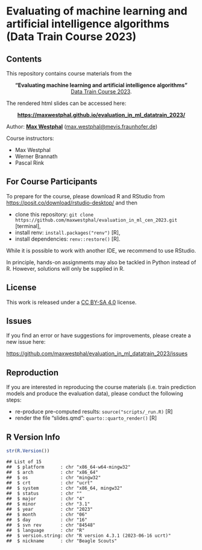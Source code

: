 
# Evaluating of machine learning and artificial intelligence algorithms (Data Train Course 2023)

<!-- badges: start -->
<!-- badges: end -->

## Contents

This repository contains course materials from the

<center>

**“Evaluating machine learning and artificial intelligence algorithms”**
</br> [Data Train Course
2023](https://www.bremen-research.de/data-train/courses/course-catalogue/course-details?event_id=45).

</center>
The rendered html slides can be accessed here:
<center>

**<https://maxwestphal.github.io/evaluation_in_ml_datatrain_2023/>**

</center>

Author: [**Max Westphal**](https://www.linkedin.com/in/maxwestphal/)
(<max.westphal@mevis.fraunhofer.de>)

Course instructors:

- Max Westphal
- Werner Brannath
- Pascal Rink

## For Course Participants

To prepare for the course, please download R and RStudio from
<https://posit.co/download/rstudio-desktop/> and then

- clone this repository:
  `git clone https://github.com/maxwestphal/evaluation_in_ml_cen_2023.git`
  \[terminal\],
- install renv: `install.packages("renv")` \[R\],
- install dependencies: `renv::restore()` \[R\].

While it is possible to work with another IDE, we recommend to use
RStudio.

In principle, hands-on assignments may also be tackled in Python instead
of R. However, solutions will only be supplied in R.

## License

This work is released under a [CC BY-SA
4.0](https://creativecommons.org/licenses/by-sa/4.0/) license.

## Issues

If you find an error or have suggestions for improvements, please create
a new issue here:

<https://github.com/maxwestphal/evaluation_in_ml_datatrain_2023/issues>

## Reproduction

If you are interested in reproducing the course materials (i.e. train
prediction models and produce the evaluation data), please conduct the
following steps:

- re-produce pre-computed results: `source("scripts/_run.R)` \[R\]
- render the file “slides.qmd”: `quarto::quarto_render()` \[R\]

## R Version Info

``` r
str(R.Version())
```

    ## List of 15
    ##  $ platform      : chr "x86_64-w64-mingw32"
    ##  $ arch          : chr "x86_64"
    ##  $ os            : chr "mingw32"
    ##  $ crt           : chr "ucrt"
    ##  $ system        : chr "x86_64, mingw32"
    ##  $ status        : chr ""
    ##  $ major         : chr "4"
    ##  $ minor         : chr "3.1"
    ##  $ year          : chr "2023"
    ##  $ month         : chr "06"
    ##  $ day           : chr "16"
    ##  $ svn rev       : chr "84548"
    ##  $ language      : chr "R"
    ##  $ version.string: chr "R version 4.3.1 (2023-06-16 ucrt)"
    ##  $ nickname      : chr "Beagle Scouts"
